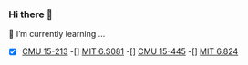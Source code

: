 ### Hi there 👋

<!--
**csun5285/csun5285** is a ✨ _special_ ✨ repository because its `README.md` (this file) appears on your GitHub profile.

Here are some ideas to get you started:

- 🔭 I’m currently working on ...
- 🌱 I’m currently learning ...
- 👯 I’m looking to collaborate on ...
- 🤔 I’m looking for help with ...
- 💬 Ask me about ...
- 📫 How to reach me: ...
- 😄 Pronouns: ...
- ⚡ Fun fact: ...
-->
🌱 I’m currently learning ...

-[x] [CMU 15-213](https://www.cs.cmu.edu/~213/)
-[] [MIT 6.S081](https://pdos.csail.mit.edu/6.828/2021/schedule.html)
-[] [CMU 15-445](https://15445.courses.cs.cmu.edu/fall2022/)
-[] [MIT 6.824](https://pdos.csail.mit.edu/6.824/schedule.html)


